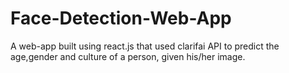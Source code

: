 # Face-Detection-Web-App
A web-app built using react.js that used clarifai API to predict the age,gender and culture of a person, given his/her image.
